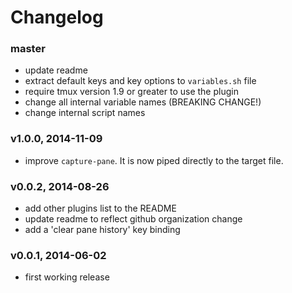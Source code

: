 # Changelog

### master
- update readme
- extract default keys and key options to `variables.sh` file
- require tmux version 1.9 or greater to use the plugin
- change all internal variable names (BREAKING CHANGE!)
- change internal script names

### v1.0.0, 2014-11-09
- improve `capture-pane`. It is now piped directly to the target file.

### v0.0.2, 2014-08-26
- add other plugins list to the README
- update readme to reflect github organization change
- add a 'clear pane history' key binding

### v0.0.1, 2014-06-02

- first working release
